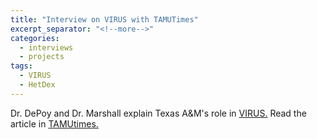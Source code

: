```yaml
---
title: "Interview on VIRUS with TAMUTimes"
excerpt_separator: "<!--more-->"
categories:
  - interviews
  - projects
tags:
  - VIRUS
  - HetDex
---
```

Dr. DePoy and Dr. Marshall explain Texas A&M's role in [VIRUS.](http://hetdex.org/hetdex/virus.html) Read the article in [TAMUtimes.](http://www.science.tamu.edu/articles/844/)